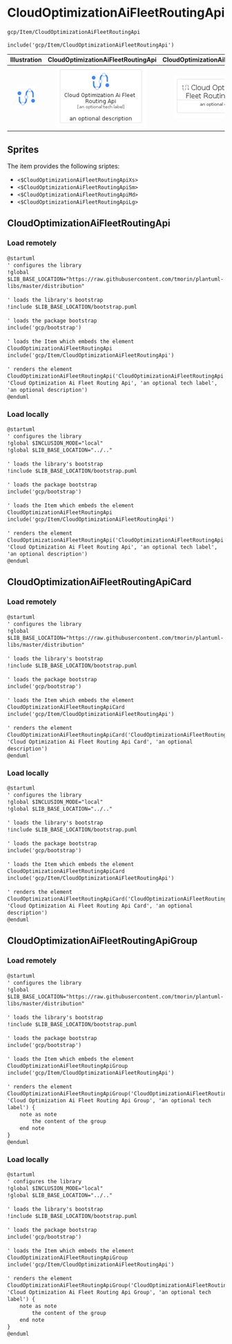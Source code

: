 # CloudOptimizationAiFleetRoutingApi


```text
gcp/Item/CloudOptimizationAiFleetRoutingApi
```

```text
include('gcp/Item/CloudOptimizationAiFleetRoutingApi')
```



| Illustration | CloudOptimizationAiFleetRoutingApi | CloudOptimizationAiFleetRoutingApiCard | CloudOptimizationAiFleetRoutingApiGroup |
| :---: | :---: | :---: | :---: |
| ![illustration for Illustration](../../gcp/Item/CloudOptimizationAiFleetRoutingApi.png) | ![illustration for CloudOptimizationAiFleetRoutingApi](../../gcp/Item/CloudOptimizationAiFleetRoutingApi.Local.png) | ![illustration for CloudOptimizationAiFleetRoutingApiCard](../../gcp/Item/CloudOptimizationAiFleetRoutingApiCard.Local.png) | ![illustration for CloudOptimizationAiFleetRoutingApiGroup](../../gcp/Item/CloudOptimizationAiFleetRoutingApiGroup.Local.png) |



## Sprites
The item provides the following sriptes:

- `<$CloudOptimizationAiFleetRoutingApiXs>`
- `<$CloudOptimizationAiFleetRoutingApiSm>`
- `<$CloudOptimizationAiFleetRoutingApiMd>`
- `<$CloudOptimizationAiFleetRoutingApiLg>`





## CloudOptimizationAiFleetRoutingApi

### Load remotely
```plantuml
@startuml
' configures the library
!global $LIB_BASE_LOCATION="https://raw.githubusercontent.com/tmorin/plantuml-libs/master/distribution"

' loads the library's bootstrap
!include $LIB_BASE_LOCATION/bootstrap.puml

' loads the package bootstrap
include('gcp/bootstrap')

' loads the Item which embeds the element CloudOptimizationAiFleetRoutingApi
include('gcp/Item/CloudOptimizationAiFleetRoutingApi')

' renders the element
CloudOptimizationAiFleetRoutingApi('CloudOptimizationAiFleetRoutingApi', 'Cloud Optimization Ai Fleet Routing Api', 'an optional tech label', 'an optional description')
@enduml
```

### Load locally
```plantuml
@startuml
' configures the library
!global $INCLUSION_MODE="local"
!global $LIB_BASE_LOCATION="../.."

' loads the library's bootstrap
!include $LIB_BASE_LOCATION/bootstrap.puml

' loads the package bootstrap
include('gcp/bootstrap')

' loads the Item which embeds the element CloudOptimizationAiFleetRoutingApi
include('gcp/Item/CloudOptimizationAiFleetRoutingApi')

' renders the element
CloudOptimizationAiFleetRoutingApi('CloudOptimizationAiFleetRoutingApi', 'Cloud Optimization Ai Fleet Routing Api', 'an optional tech label', 'an optional description')
@enduml
```

## CloudOptimizationAiFleetRoutingApiCard

### Load remotely
```plantuml
@startuml
' configures the library
!global $LIB_BASE_LOCATION="https://raw.githubusercontent.com/tmorin/plantuml-libs/master/distribution"

' loads the library's bootstrap
!include $LIB_BASE_LOCATION/bootstrap.puml

' loads the package bootstrap
include('gcp/bootstrap')

' loads the Item which embeds the element CloudOptimizationAiFleetRoutingApiCard
include('gcp/Item/CloudOptimizationAiFleetRoutingApi')

' renders the element
CloudOptimizationAiFleetRoutingApiCard('CloudOptimizationAiFleetRoutingApiCard', 'Cloud Optimization Ai Fleet Routing Api Card', 'an optional description')
@enduml
```

### Load locally
```plantuml
@startuml
' configures the library
!global $INCLUSION_MODE="local"
!global $LIB_BASE_LOCATION="../.."

' loads the library's bootstrap
!include $LIB_BASE_LOCATION/bootstrap.puml

' loads the package bootstrap
include('gcp/bootstrap')

' loads the Item which embeds the element CloudOptimizationAiFleetRoutingApiCard
include('gcp/Item/CloudOptimizationAiFleetRoutingApi')

' renders the element
CloudOptimizationAiFleetRoutingApiCard('CloudOptimizationAiFleetRoutingApiCard', 'Cloud Optimization Ai Fleet Routing Api Card', 'an optional description')
@enduml
```

## CloudOptimizationAiFleetRoutingApiGroup

### Load remotely
```plantuml
@startuml
' configures the library
!global $LIB_BASE_LOCATION="https://raw.githubusercontent.com/tmorin/plantuml-libs/master/distribution"

' loads the library's bootstrap
!include $LIB_BASE_LOCATION/bootstrap.puml

' loads the package bootstrap
include('gcp/bootstrap')

' loads the Item which embeds the element CloudOptimizationAiFleetRoutingApiGroup
include('gcp/Item/CloudOptimizationAiFleetRoutingApi')

' renders the element
CloudOptimizationAiFleetRoutingApiGroup('CloudOptimizationAiFleetRoutingApiGroup', 'Cloud Optimization Ai Fleet Routing Api Group', 'an optional tech label') {
    note as note
        the content of the group
    end note
}
@enduml
```

### Load locally
```plantuml
@startuml
' configures the library
!global $INCLUSION_MODE="local"
!global $LIB_BASE_LOCATION="../.."

' loads the library's bootstrap
!include $LIB_BASE_LOCATION/bootstrap.puml

' loads the package bootstrap
include('gcp/bootstrap')

' loads the Item which embeds the element CloudOptimizationAiFleetRoutingApiGroup
include('gcp/Item/CloudOptimizationAiFleetRoutingApi')

' renders the element
CloudOptimizationAiFleetRoutingApiGroup('CloudOptimizationAiFleetRoutingApiGroup', 'Cloud Optimization Ai Fleet Routing Api Group', 'an optional tech label') {
    note as note
        the content of the group
    end note
}
@enduml
```

